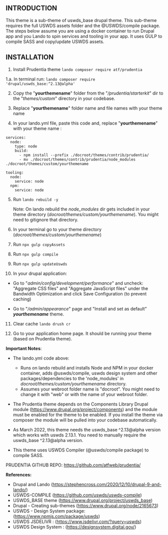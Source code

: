 
INTRODUCTION
------------
This theme is a sub-theme of uswds_base drupal theme. 
This sub-theme requires the full USWDS assets folder and the @USWDS/compile package.
The steps below assume you are using a docker container to run Drupal app and you Lando to spin services and tooling in your app.
It uses GULP to compile SASS and copy/update USWDS assets.

INSTALLATION
------------
1. Install Prudentia theme
`lando composer require atf/prudentia`

  1.a. In terminal run: `lando composer require 'drupal/uswds_base:^2.13@alpha'`

2. Copy the "**yourthemename**" folder from the "*/prudentia/starterkit*" dir to the "*themes/custom*" directory in your codebase.

3. Replace "**yourthemename**" folder name and file names with your theme name

4. In your lando.yml file, paste this code and, replace "**yourthemename**" with your theme name :
```
services:
  node:
    type: node
    build:
      - npm install --prefix ./docroot/themes/contrib/prudentia/
      - mv ./docroot/themes/contrib/prudentia/node_modules ./docroot/themes/custom/yourthemename
      
tooling:
  node:
    service: node
  npm:
    service: node

```
5. Run ``lando rebuild -y``

   Note: On lando rebuild the *node_modules* dir gets included in your theme directory  (*docroot/themes/custom/yourthemename*). You might need to gitignore that directory.

6. In your terminal go to your theme directory  (*docroot/themes/custom/yourthemename*) 

7. Run `npx gulp copyAssets`

8. Run `npx gulp compile`

9. Run `npx gulp updateUswds`

10. In your drupal application:

   - Go to "*admin/config/development/performance*" and uncheck: "Aggregate CSS files" and "Aggregate JavaScript files" under the Bandwidth Optimization and click Save Configuration (to prevent caching)

   - Go to "*/admin/appearance*" page and "Install and set as default" ***yourthemename*** theme.

11. Clear cache `lando drush cr`

12. Go to your application home page. It should be running your theme (based on Prudentia theme).

**Important Notes**:
- The lando.yml code above:
  - Runs on lando rebuild and installs  Node and NPM in your docker container, adds @uswds/compile, uswds design system and other packages/dependencies to the 'node_modules' in *docroot/themes/custom/yourthemename* directory.
  - Assumes your webroot folder name is "docroot". You might need to change it with "web" or with the name of your webroot folder. 

- The Prudentia theme depends on the Components Library Drupal module (https://www.drupal.org/project/components) and the module must be enabled for the theme to be enabled. If you install the theme via composer the module will be pulled into your codebase automatically.

- As March 2022, this theme needs the uswds_base ^2.13@alpha version which works with uswds 2.13.1. You need to manually require the uswds_base ^2.13@alpha version. 


- This theme uses USWDS Compiler (@uswds/compile package) to compile SASS.

PRUDENTIA GITHUB REPO: https://github.com/atfweb/prudentia/

**References:**
- Drupal and Lando (https://stephencross.com/2020/12/10/drupal-9-and-lando/)
- USWDS-COMPILE (https://github.com/uswds/uswds-compile)
- USWDS_BASE theme (https://www.drupal.org/project/uswds_base)
- Drupal - Creating sub-themes (https://www.drupal.org/node/2165673)
- USWDS - Design System package: (https://www.npmjs.com/package/uswds)
- USWDS JSDELIVR : (https://www.jsdelivr.com/?query=uswds)
- USWDS Design System : (https://designsystem.digital.gov/)
